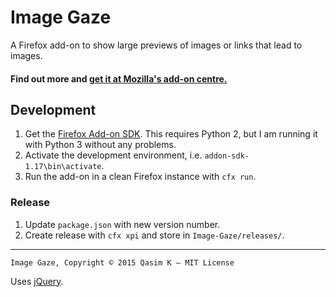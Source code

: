 # Image Gaze

A Firefox add-on to show large previews of images or links that lead to images.

#### Find out more and [get it at Mozilla's add-on centre.](https://addons.mozilla.org/en-US/firefox/addon/image-gaze/)

## Development

1. Get the [Firefox Add-on SDK](https://developer.mozilla.org/en-US/Add-ons/SDK). This requires Python 2, but I am running it with Python 3 without any problems.
2. Activate the development environment, i.e. `addon-sdk-1.17\bin\activate`.
2. Run the add-on in a clean Firefox instance with `cfx run`.

### Release

1. Update `package.json` with new version number.
2. Create release with `cfx xpi` and store in `Image-Gaze/releases/`.

---

`Image Gaze, Copyright © 2015 Qasim K — MIT License`

Uses [jQuery](https://jquery.org/).

